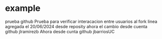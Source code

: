 # example
prueba github
Prueba para verificar interacacion entre usuarios al fork
linea agregada el 20/06/2024
desde reposity
ahora el cambio desde cuenta github jlramirezb 
Ahora desde cunta github jbarriosUC
